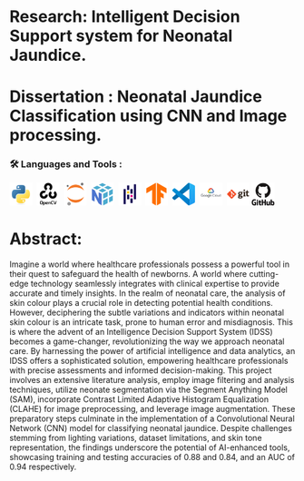 
# Research: Intelligent Decision Support system for Neonatal Jaundice.

# Dissertation : Neonatal Jaundice Classification using CNN and Image processing.

### :hammer_and_wrench: Languages and Tools :
<div>
  <img src="https://github.com/devicons/devicon/blob/master/icons/python/python-original.svg" title="python" alt="python" width="40" height="40"/>&nbsp;
  <img src="https://github.com/devicons/devicon/blob/master/icons/opencv/opencv-plain-wordmark.svg" title="Opencv" alt="Opencv" width="40" height="40"/>&nbsp;
  <img src="https://github.com/devicons/devicon/blob/master/icons/jupyter/jupyter-original.svg" title="jupyter" alt="jupyter" width="40" height="40"/>&nbsp;
  <img src="https://github.com/devicons/devicon/blob/master/icons/numpy/numpy-original.svg" title="numpy" alt="numpy" width="40" height="40"/>&nbsp;
  <img src="https://github.com/devicons/devicon/blob/master/icons/pandas/pandas-original.svg" title="pandas" alt="pandas" width="40" height="40"/>&nbsp;
  <img src="https://github.com/devicons/devicon/blob/master/icons/tensorflow/tensorflow-original.svg" title="tensorflow" alt="tensorflow" width="40" height="40"/>&nbsp;
  <img src="https://github.com/devicons/devicon/blob/master/icons/vscode/vscode-original.svg" title="vscode" alt="vscode" width="40" height="40"/>&nbsp;
  <img src="https://github.com/devicons/devicon/blob/master/icons/googlecloud/googlecloud-original-wordmark.svg" title="GCP" alt="Google Cloud Platform" width="40" height="40"/>&nbsp;
  <img src="https://github.com/devicons/devicon/blob/master/icons/git/git-original-wordmark.svg" title="Git" **alt="Git" width="40" height="40"/>
  <img src="https://github.com/devicons/devicon/blob/master/icons/github/github-original-wordmark.svg" title="Github" **alt="Github" width="40" height="40"/>
</div>

# Abstract: 
Imagine a world where healthcare professionals possess a powerful tool in their quest to safeguard the health of newborns. A world where cutting-edge technology seamlessly integrates with clinical expertise to provide accurate and timely insights. In the realm of neonatal care, the analysis of skin colour plays a crucial role in detecting potential health conditions. However, deciphering the subtle variations and
indicators within neonatal skin colour is an intricate task, prone to human error and misdiagnosis. This is where the advent of an Intelligence Decision Support System (IDSS) becomes a game-changer, revolutionizing the way we approach neonatal care. By harnessing the power of artificial intelligence and data analytics, an IDSS offers a sophisticated solution, empowering healthcare professionals with precise assessments and informed decision-making. This project involves an extensive literature analysis, employ image filtering and analysis techniques, utilize neonate segmentation via the Segment Anything Model (SAM), incorporate Contrast Limited Adaptive Histogram Equalization (CLAHE) for image preprocessing, and leverage image augmentation. These preparatory steps culminate in the implementation of a Convolutional Neural Network (CNN) model for classifying neonatal jaundice. Despite challenges stemming from lighting variations, dataset limitations, and skin tone representation, the findings underscore the potential of AI-enhanced tools, showcasing training and testing accuracies of 0.88 and 0.84, and an AUC of 0.94 respectively.
